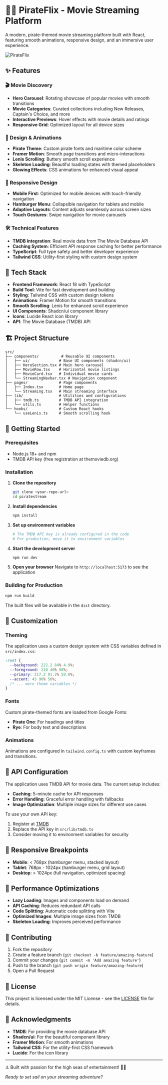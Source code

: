 
# 🏴‍☠️ PirateFlix - Movie Streaming Platform

A modern, pirate-themed movie streaming platform built with React, featuring smooth animations, responsive design, and an immersive user experience.

![PirateFlix](https://images.unsplash.com/photo-1489599505473-42c4169420f8?w=1200&h=600&fit=crop)

## ✨ Features

### 🎬 Movie Discovery
- **Hero Carousel**: Rotating showcase of popular movies with smooth transitions
- **Movie Categories**: Curated collections including New Releases, Captain's Choice, and more
- **Interactive Previews**: Hover effects with movie details and ratings
- **Responsive Grid**: Optimized layout for all device sizes

### 🎨 Design & Animations
- **Pirate Theme**: Custom pirate fonts and maritime color scheme
- **Framer Motion**: Smooth page transitions and micro-interactions
- **Lenis Scrolling**: Buttery smooth scroll experience
- **Skeleton Loading**: Beautiful loading states with themed placeholders
- **Glowing Effects**: CSS animations for enhanced visual appeal

### 📱 Responsive Design
- **Mobile First**: Optimized for mobile devices with touch-friendly navigation
- **Hamburger Menu**: Collapsible navigation for tablets and mobile
- **Adaptive Layouts**: Content adjusts seamlessly across screen sizes
- **Touch Gestures**: Swipe navigation for movie carousels

### 🛠️ Technical Features
- **TMDB Integration**: Real movie data from The Movie Database API
- **Caching System**: Efficient API response caching for better performance
- **TypeScript**: Full type safety and better developer experience
- **Tailwind CSS**: Utility-first styling with custom design system

## 🚀 Tech Stack

- **Frontend Framework**: React 18 with TypeScript
- **Build Tool**: Vite for fast development and building
- **Styling**: Tailwind CSS with custom design tokens
- **Animations**: Framer Motion for smooth transitions
- **Smooth Scrolling**: Lenis for enhanced scroll experience
- **UI Components**: Shadcn/ui component library
- **Icons**: Lucide React icon library
- **API**: The Movie Database (TMDB) API

## 🏗️ Project Structure

```
src/
├── components/          # Reusable UI components
│   ├── ui/             # Base UI components (shadcn/ui)
│   ├── HeroSection.tsx # Main hero carousel
│   ├── MovieRow.tsx    # Horizontal movie listings
│   ├── MovieCard.tsx   # Individual movie cards
│   └── StreamingNavbar.tsx # Navigation component
├── pages/              # Page components
│   ├── Index.tsx       # Home page
│   └── Streaming.tsx   # Main streaming interface
├── lib/                # Utilities and configurations
│   ├── tmdb.ts         # TMDB API integration
│   └── utils.ts        # Helper functions
└── hooks/              # Custom React hooks
    └── useLenis.ts     # Smooth scrolling hook
```

## 🎯 Getting Started

### Prerequisites
- Node.js 18+ and npm
- TMDB API key (free registration at themoviedb.org)

### Installation

1. **Clone the repository**
   ```bash
   git clone <your-repo-url>
   cd piratestream
   ```

2. **Install dependencies**
   ```bash
   npm install
   ```

3. **Set up environment variables**
   ```bash
   # The TMDB API key is already configured in the code
   # For production, move it to environment variables
   ```

4. **Start the development server**
   ```bash
   npm run dev
   ```

5. **Open your browser**
   Navigate to `http://localhost:5173` to see the application

### Building for Production

```bash
npm run build
```

The built files will be available in the `dist` directory.

## 🎨 Customization

### Theming
The application uses a custom design system with CSS variables defined in `src/index.css`:

```css
:root {
  --background: 222.2 84% 4.9%;
  --foreground: 210 40% 98%;
  --primary: 217.2 91.2% 59.8%;
  --accent: 43 96% 56%;
  /* ... more theme variables */
}
```

### Fonts
Custom pirate-themed fonts are loaded from Google Fonts:
- **Pirate One**: For headings and titles
- **Rye**: For body text and descriptions

### Animations
Animations are configured in `tailwind.config.ts` with custom keyframes and transitions.

## 🔧 API Configuration

The application uses TMDB API for movie data. The current setup includes:

- **Caching**: 5-minute cache for API responses
- **Error Handling**: Graceful error handling with fallbacks
- **Image Optimization**: Multiple image sizes for different use cases

To use your own API key:
1. Register at [TMDB](https://www.themoviedb.org/documentation/api)
2. Replace the API key in `src/lib/tmdb.ts`
3. Consider moving it to environment variables for security

## 📱 Responsive Breakpoints

- **Mobile**: < 768px (hamburger menu, stacked layout)
- **Tablet**: 768px - 1024px (hamburger menu, grid layout)
- **Desktop**: > 1024px (full navigation, optimized spacing)

## 🚀 Performance Optimizations

- **Lazy Loading**: Images and components load on demand
- **API Caching**: Reduces redundant API calls
- **Code Splitting**: Automatic code splitting with Vite
- **Optimized Images**: Multiple image sizes from TMDB
- **Skeleton Loading**: Improves perceived performance

## 🤝 Contributing

1. Fork the repository
2. Create a feature branch (`git checkout -b feature/amazing-feature`)
3. Commit your changes (`git commit -m 'Add amazing feature'`)
4. Push to the branch (`git push origin feature/amazing-feature`)
5. Open a Pull Request

## 📄 License

This project is licensed under the MIT License - see the [LICENSE](LICENSE) file for details.

## 🙏 Acknowledgments

- **TMDB**: For providing the movie database API
- **Shadcn/ui**: For the beautiful component library
- **Framer Motion**: For smooth animations
- **Tailwind CSS**: For the utility-first CSS framework
- **Lucide**: For the icon library

---

⚓ Built with passion for the high seas of entertainment! 🏴‍☠️

*Ready to set sail on your streaming adventure?*
